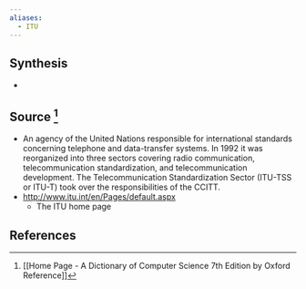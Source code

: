 ```yaml
---
aliases:
  - ITU
---
```

## Synthesis
- 
## Source [^1]
- An agency of the United Nations responsible for international standards concerning telephone and data-transfer systems. In 1992 it was reorganized into three sectors covering radio communication, telecommunication standardization, and telecommunication development. The Telecommunication Standardization Sector (ITU-TSS or ITU-T) took over the responsibilities of the CCITT.
- http://www.itu.int/en/Pages/default.aspx
	- The ITU home page
## References

[^1]: [[Home Page - A Dictionary of Computer Science 7th Edition by Oxford Reference]]